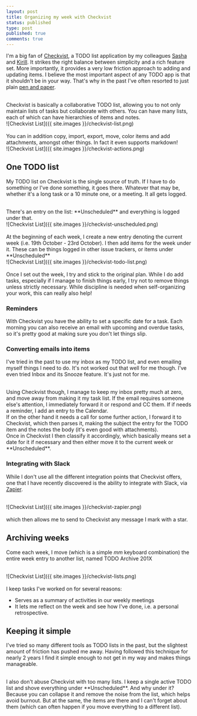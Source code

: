 ```yaml
---
layout: post
title: Organizing my week with Checkvist
status: published
type: post
published: true
comments: true
---
```


I'm a big fan of [Checkvist](http://checkvist.com), a TODO list application by my colleagues [Sasha](https://twitter.com/sashika) and [Kirill](https://twitter.com/maxkir).
It strikes the right balance between simplicity and a rich feature set. More importantly, it provides a very low friction approach to adding and updating items. 
I believe the most important aspect of any TODO app is that it shouldn't be in your way. That's why in the past I've often resorted to just plain 
[pen and paper](http://hadihariri.com/2011/05/04/getting-things-done-daily/).

<br/>
Checkvist is basically a collaborative TODO list, allowing you to not only maintain lists of tasks but collaborate with others. You can have many lists, each 
of which can have hierarchies of items and notes. 

<br/>
![Checkvist List]({{ site.images }}/checkvist-list.png)
<br/>
<br/>
You can in addition copy, import, export, move, color items and add attachments, amongst other things. In fact it even supports markdown!

<br/>
![Checkvist List]({{ site.images }}/checkvist-actions.png)
<br/>

## One TODO list

My TODO list on Checkvist is the single source of truth. If I have to do something or I've done something, it goes there. Whatever that may be, whether it's a long task or a 10 minute one, or a meeting. It all gets logged.
 
<br/>
There's an entry on the list: **Unscheduled** and everything is logged under that.

<br/>
![Checkvist List]({{ site.images }}/checkvist-unscheduled.png)
<br/>
<br/>
At the beginning of each week, I create a new entry
denoting the current week (i.e. 19th October - 23rd October). I then add items for the week under it. These can be things logged in other issue trackers, or items under 
**Unscheduled**

<br/>
![Checkvist List]({{ site.images }}/checkvist-todo-list.png)
<br/>


<br/>
Once I set out the week, I try and stick to the original plan. While I do add tasks, especially if I manage to finish things early, I try not to remove things unless
strictly necessary. While discipline is needed when self-organizing your work, this can really also help!

### Reminders

With Checkvist you have the ability to set a specific date for a task. Each morning you can also receive an email with upcoming and overdue tasks, so it's pretty good at making sure
you don't let things slip.

### Converting emails into items

I've tried in the past to use my inbox as my TODO list, and even emailing myself things I need to do. It's not worked out that well for me though. I've even tried Inbox and its Snooze feature. It's just not for me.

<br/>
Using Checkvist though, I manage to keep my inbox pretty much at zero, and move away from making it my task list. If the email requires someone else's attention, I immediately forward it or respond and CC them. 
If if needs a reminder, I add an entry to the Calendar. 

<br/>
If on the other hand it 
needs a call for some further action, I forward it to Checkvist, which then parses it, making the subject the entry for the TODO item and the notes the body (it's even good with attachments).

<br/>
Once in Checkvist I then classify it accordingly, which basically means set a date for it if necessary and then either move it to the current week or **Unscheduled**. 

### Integrating with Slack

While I don't use all the different integration points that Checkvist offers, one that I have recently discovered is the ability to integrate with Slack, via [Zapier](https://zapier.com).

<br/>
![Checkvist List]({{ site.images }}/checkvist-zapier.png)
<br/>
<br/>
which then allows me to send to Checkvist any message I mark with a star. 


## Archiving weeks

Come each week, I move (which is a simple *mm* keyboard combination) the entire week entry to another list, named TODO Archive 201X

<br/>
![Checkvist List]({{ site.images }}/checkvist-lists.png)
<br/>
<br/>
I keep tasks I've worked on for several reasons:

* Serves as a summary of activities in our weekly meetings
* It lets me reflect on the week and see how I've done, i.e. a personal retrospective.


## Keeping it simple

I've tried so many different tools as TODO lists in the past, but the slightest amount of friction has pushed me away. Having followed this technique for nearly 2 years I find
 it simple enough to not get in my way and makes things manageable.

<br/>
I also don't abuse Checkvist with too many lists. I keep a single active TODO list and shove everything under **Unscheduled**. And why under it? Because you can collapse it and remove the noise from the list, which helps 
avoid burnout. But at the same, the items are there and I can't forget about them (which can often happen if you move everything to a different list). 

